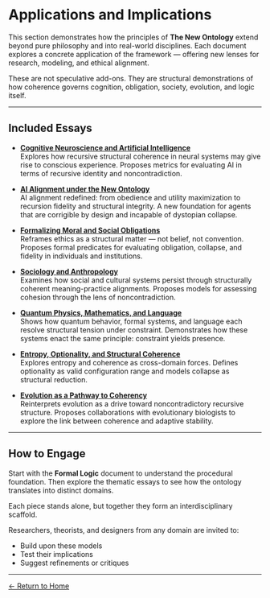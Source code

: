 # Applications and Implications

This section demonstrates how the principles of **The New Ontology** extend beyond pure philosophy and into real-world disciplines. Each document explores a concrete application of the framework — offering new lenses for research, modeling, and ethical alignment.

These are not speculative add-ons. They are structural demonstrations of how coherence governs cognition, obligation, society, evolution, and logic itself.

---

## Included Essays

- [**Cognitive Neuroscience and Artificial Intelligence**](cognitive-neuroscience-and-ai.html)  
  Explores how recursive structural coherence in neural systems may give rise to conscious experience. Proposes metrics for evaluating AI in terms of recursive identity and noncontradiction.

- [**AI Alignment under the New Ontology**](AI-alignment-application.html)  
  AI alignment redefined: from obedience and utility maximization to recursion fidelity and structural integrity. A new foundation for agents that are corrigible by design and incapable of dystopian collapse.
  
- [**Formalizing Moral and Social Obligations**](formalizing-moral-and-social-obligations.html)  
  Reframes ethics as a structural matter — not belief, not convention. Proposes formal predicates for evaluating obligation, collapse, and fidelity in individuals and institutions.

- [**Sociology and Anthropology**](sociology-and-anthropology.html)  
  Examines how social and cultural systems persist through structurally coherent meaning-practice alignments. Proposes models for assessing cohesion through the lens of noncontradiction.

- [**Quantum Physics, Mathematics, and Language**](quantum-physics-mathematics-and-language.html)  
  Shows how quantum behavior, formal systems, and language each resolve structural tension under constraint. Demonstrates how these systems enact the same principle: constraint yields presence.

- [**Entropy, Optionality, and Structural Coherence**](entropy-optionality-coherence.html)  
  Explores entropy and coherence as cross-domain forces. Defines optionality as valid configuration range and models collapse as structural reduction.

- [**Evolution as a Pathway to Coherency**](evolution-as-a-pathway-to-coherency.html)  
  Reinterprets evolution as a drive toward noncontradictory recursive structure. Proposes collaborations with evolutionary biologists to explore the link between coherence and adaptive stability.

---

## How to Engage

Start with the **Formal Logic** document to understand the procedural foundation. Then explore the thematic essays to see how the ontology translates into distinct domains.

Each piece stands alone, but together they form an interdisciplinary scaffold.

Researchers, theorists, and designers from any domain are invited to:
- Build upon these models
- Test their implications
- Suggest refinements or critiques

---

[← Return to Home](/The-New-Ontology-Public-Release/)
